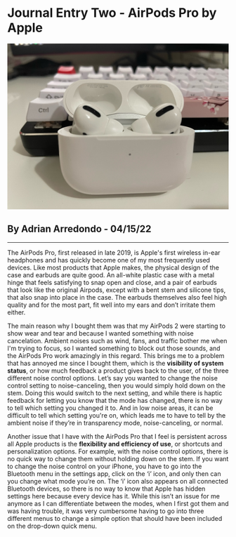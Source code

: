 # **Journal Entry Two - AirPods Pro by Apple**
![alt text](../assets/airPodPros.jpeg)
## By Adrian Arredondo - 04/15/22
---
The AirPods Pro, first released in late 2019, is Apple's first wireless in-ear headphones and has quickly become one of my most frequently used devices. Like most products that Apple makes, the physical design of the case and earbuds are quite good. An all-white plastic case with a metal hinge that feels satisfying to snap open and close, and a pair of earbuds that look like the original Airpods, except with a bent stem and silicone tips, that also snap into place in the case. The earbuds themselves also feel high quality and for the most part, fit well into my ears and don’t irritate them either. 

The main reason why I bought them was that my AirPods 2 were starting to show wear and tear and because I wanted something with noise cancelation. Ambient noises such as wind, fans, and traffic bother me when I'm trying to focus, so I wanted something to block out those sounds, and the AirPods Pro work amazingly in this regard. This brings me to a problem that has annoyed me since I bought them, which is the **visibility of system status**, or how much feedback a product gives back to the user, of the three different noise control options. Let’s say you wanted to change the noise control setting to noise-canceling, then you would simply hold down on the stem. Doing this would switch to the next setting, and while there is haptic feedback for letting you know that the mode has changed, there is no way to tell which setting you changed it to. And in low noise areas, it can be difficult to tell which setting you're on, which leads me to have to tell by the ambient noise if they’re in transparency mode, noise-canceling, or normal.

Another issue that I have with the AirPods Pro that I feel is persistent across all Apple products is the **flexibility and efficiency of use**, or shortcuts and personalization options. For example, with the noise control options, there is no quick way to change them without holding down on the stem. If you want to change the noise control on your iPhone, you have to go into the Bluetooth menu in the settings app, click on the ‘i’ icon, and only then can you change what mode you’re on. The ‘i’ icon also appears on all connected Bluetooth devices, so there is no way to know that Apple has hidden settings here because every device has it. While this isn’t an issue for me anymore as I can differentiate between the modes, when I first got them and was having trouble, it was very cumbersome having to go into three different menus to change a simple option that should have been included on the drop-down quick menu. 
